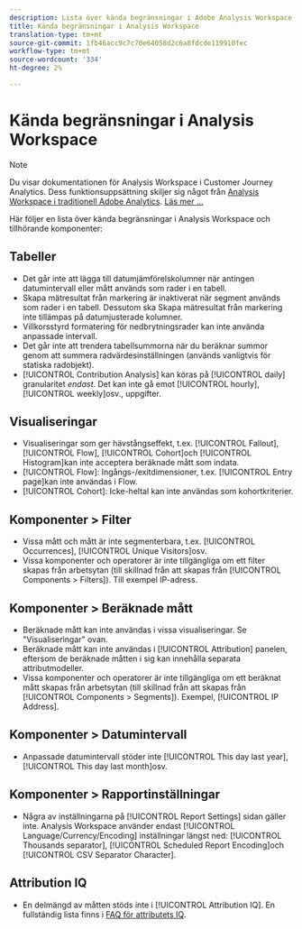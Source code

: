 ```yaml
---
description: Lista över kända begränsningar i Adobe Analysis Workspace och tillhörande komponenter
title: Kända begränsningar i Analysis Workspace
translation-type: tm+mt
source-git-commit: 1fb46acc9c7c70e64058d2c6a8fdcde119910fec
workflow-type: tm+mt
source-wordcount: '334'
ht-degree: 2%

---
```



# Kända begränsningar i Analysis Workspace

>[!NOTE]
>
>Du visar dokumentationen för Analysis Workspace i Customer Journey Analytics. Dess funktionsuppsättning skiljer sig något från [Analysis Workspace i traditionell Adobe Analytics](https://docs.adobe.com/content/help/en/analytics/analyze/analysis-workspace/home.html). [Läs mer …](/help/getting-started/cja-aa.md)

Här följer en lista över kända begränsningar i Analysis Workspace och tillhörande komponenter:

## Tabeller

* Det går inte att lägga till datumjämförelskolumner när antingen datumintervall eller mått används som rader i en tabell.
* Skapa mätresultat från markering är inaktiverat när segment används som rader i en tabell. Dessutom ska Skapa mätresultat från markering inte tillämpas på datumjusterade kolumner.
* Villkorsstyrd formatering för nedbrytningsrader kan inte använda anpassade intervall.
* Det går inte att trendera tabellsummorna när du beräknar summor genom att summera radvärdesinställningen (används vanligtvis för statiska radobjekt).
* [!UICONTROL Contribution Analysis] kan köras på [!UICONTROL daily] granularitet _endast_. Det kan inte gå emot [!UICONTROL hourly], [!UICONTROL weekly]osv., uppgifter.

## Visualiseringar

* Visualiseringar som ger hävstångseffekt, t.ex. [!UICONTROL Fallout], [!UICONTROL Flow], [!UICONTROL Cohort]och [!UICONTROL Histogram]kan inte acceptera beräknade mått som indata.
* [!UICONTROL Flow]: Ingångs-/exitdimensioner, t.ex. [!UICONTROL Entry page]kan inte användas i Flow.
* [!UICONTROL Cohort]: Icke-heltal kan inte användas som kohortkriterier.

<!--## Panels

* Segment Comparison: The [!UICONTROL Everyone Else] segment does not get created if a segment template is used in the initial drop zone.<-->

## Komponenter > Filter

* Vissa mått och mått är inte segmenterbara, t.ex. [!UICONTROL Occurrences], [!UICONTROL Unique Visitors]osv.
* Vissa komponenter och operatorer är inte tillgängliga om ett filter skapas från arbetsytan (till skillnad från att skapas från [!UICONTROL Components > Filters]). Till exempel IP-adress.

## Komponenter > Beräknade mått

* Beräknade mått kan inte användas i vissa visualiseringar. Se &quot;Visualiseringar&quot; ovan.
* Beräknade mått kan inte användas i [!UICONTROL Attribution] panelen, eftersom de beräknade måtten i sig kan innehålla separata attributmodeller.
* Vissa komponenter och operatorer är inte tillgängliga om ett beräknat mått skapas från arbetsytan (till skillnad från att skapas från [!UICONTROL Components > Segments]). Exempel, [!UICONTROL IP Address].

## Komponenter > Datumintervall

* Anpassade datumintervall stöder inte [!UICONTROL This day last year], [!UICONTROL This day last month]osv.

## Komponenter > Rapportinställningar

* Några av inställningarna på [!UICONTROL Report Settings] sidan gäller inte. Analysis Workspace använder endast [!UICONTROL Language/Currency/Encoding] inställningar längst ned: [!UICONTROL Thousands separator], [!UICONTROL Scheduled Report Encoding]och [!UICONTROL CSV Separator Character].

## Attribution IQ

* En delmängd av måtten stöds inte i [!UICONTROL Attribution IQ]. En fullständig lista finns i [FAQ för attributets IQ](../attribution/faq.md).
